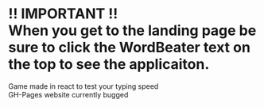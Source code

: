# !! IMPORTANT !! <br/> When you get to the landing page be sure to click the **WordBeater** text on the top to see the applicaiton. 
Game made in react to test your typing speed  
GH-Pages website currently bugged
